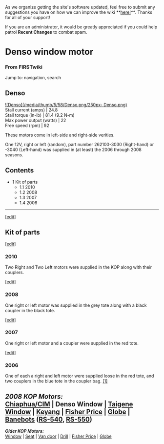 As we organize getting the site's software updated, feel free to submit any
suggestions you have on how we can improve the wiki
_**_[here!](/index.php/User:Hallry/Suggestions "User:Hallry/Suggestions"
)_**_. Thanks for all of your support!

If you are an administrator, it would be greatly appreciated if you could help
patrol **Recent Changes** to combat spam.

# Denso window motor

### From FIRSTwiki

Jump to: navigation, search

  

Denso  
---  
[![Denso](/media/thumb/5/58/Denso.png/250px-
Denso.png)](/index.php/Image:Denso.png "Denso" )  
Stall current (amps) |  24.8  
Stall torque (in-lb) |  81.4 (9.2 N-m)  
Max power output (watts) |  22  
Free speed (rpm) |  92  
  
  
These motors come in left-side and right-side verities.

One 12V, right or left (random), part number 262100-3030 (Right-hand) or -3040
(Left-hand) was supplied in (at least) the 2006 through 2008 seasons.

## Contents

  * 1 Kit of parts
    * 1.1 2010
    * 1.2 2008
    * 1.3 2007
    * 1.4 2006  
---  
  
[[edit](/index.php?title=Denso_window_motor&action=edit&section=1 "Edit
section: Kit of parts" )]

##  Kit of parts

[[edit](/index.php?title=Denso_window_motor&action=edit&section=2 "Edit
section: 2010" )]

###  2010

Two Right and Two Left motors were supplied in the KOP along with their
couplers.

[[edit](/index.php?title=Denso_window_motor&action=edit&section=3 "Edit
section: 2008" )]

###  2008

One right or left motor was supplied in the grey tote along with a black
coupler in the black tote.

[[edit](/index.php?title=Denso_window_motor&action=edit&section=4 "Edit
section: 2007" )]

###  2007

One right or left motor and a coupler were supplied in the red tote.

[[edit](/index.php?title=Denso_window_motor&action=edit&section=5 "Edit
section: 2006" )]

###  2006

One of each a right and left motor were supplied loose in the red tote, and
two couplers in the blue tote in the coupler bag.
[[1]](http://www2.usfirst.org/2006comp/Manual/5-The_Robot_Rev_F.pdf
"http://www2.usfirst.org/2006comp/Manual/5-The_Robot_Rev_F.pdf" )

_**2008 KOP Motors:**_  
[Chiaphua/CIM](/index.php/CIM_motor "CIM motor" ) | **Denso Window** |
[Taigene Window](/index.php?title=Taigene_window_motor&action=edit "Taigene
window motor" ) | [Keyang](/index.php?title=Keyang_motor&action=edit "Keyang
motor" ) | [Fisher Price](/index.php/Fisher_Price_motor "Fisher Price motor" )
| [Globe](/index.php/Globe_motor "Globe motor" ) |
[Banebots](/index.php/Banebots_motor "Banebots motor" )
([RS-540](/index.php?title=RS-540_Banebots_motor&action=edit "RS-540 Banebots
motor" ), [RS-550](/index.php/RS-550_Banebots_motor "RS-550 Banebots motor" ))  
---  
_**Older KOP Motors:**_  
[Window](/index.php/Window_motor "Window motor" ) |
[Seat](/index.php?title=Seat_motor&action=edit "Seat motor" ) | [Van
door](/index.php/Van_door_motor "Van door motor" ) |
[Drill](/index.php/Drill_motor "Drill motor" ) | [Fisher
Price](/index.php/Fisher_Price_motor "Fisher Price motor" ) |
[Globe](/index.php/Globe_motor "Globe motor" )  
  
